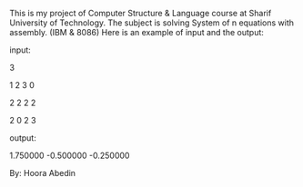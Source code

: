 
This is my project of Computer Structure & Language course at Sharif University of Technology. The subject is solving System of n equations with assembly. (IBM & 8086)
Here is an example of input and the output:

input:

3

1 2 3 0

2 2 2 2

2 0 2 3


output:

1.750000 -0.500000 -0.250000


By: Hoora Abedin
